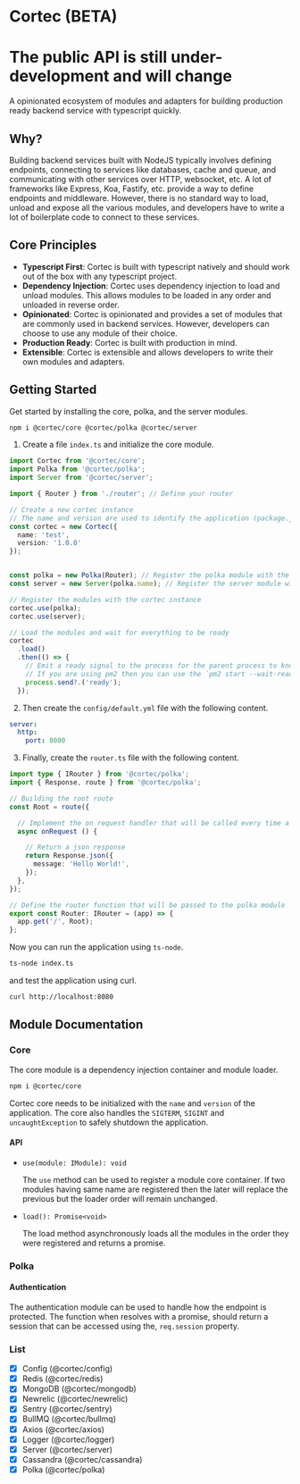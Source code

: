 # Cortec (BETA)

# **The public API is still under-development and will change**

A opinionated ecosystem of modules and adapters for building production ready backend service with typescript quickly.

## Why?

Building backend services built with NodeJS typically involves defining endpoints, connecting to services like databases, cache and queue, and communicating with other services over HTTP, websocket, etc. A lot of frameworks like Express, Koa, Fastify, etc. provide a way to define endpoints and middleware. However, there is no standard way to load, unload and expose all the various modules, and developers have to write a lot of boilerplate code to connect to these services.


## Core Principles

* **Typescript First**: Cortec is built with typescript natively and should work out of the box with any typescript project.
* **Dependency Injection**: Cortec uses dependency injection to load and unload modules. This allows modules to be loaded in any order and unloaded in reverse order.
* **Opinionated**: Cortec is opinionated and provides a set of modules that are commonly used in backend services. However, developers can choose to use any module of their choice.
* **Production Ready**: Cortec is built with production in mind.
* **Extensible**: Cortec is extensible and allows developers to write their own modules and adapters.


## Getting Started

Get started by installing the core, polka, and the server modules.

```bash
npm i @cortec/core @cortec/polka @cortec/server
```

1. Create a file `index.ts` and initialize the core module.

```typescript
import Cortec from '@cortec/core';
import Polka from '@cortec/polka';
import Server from '@cortec/server';

import { Router } from './router'; // Define your router

// Create a new cortec instance
// The name and version are used to identify the application (package.json)
const cortec = new Cortec({
  name: 'test',
  version: '1.0.0'
});


const polka = new Polka(Router); // Register the polka module with the router
const server = new Server(polka.name); // Register the server module with the name of the polka module

// Register the modules with the cortec instance
cortec.use(polka);
cortec.use(server);

// Load the modules and wait for everything to be ready
cortec
  .load()
  .then(() => {
    // Emit a ready signal to the process for the parent process to know that the application is ready
    // If you are using pm2 then you can use the `pm2 start --wait-ready` command to wait for the ready signal
    process.send?.('ready');
  });
```

2. Then create the `config/default.yml` file with the following content.

```yaml
server:
  http:
    port: 8080
```

3. Finally, create the `router.ts` file with the following content.

```typescript
import type { IRouter } from '@cortec/polka';
import { Response, route } from '@cortec/polka';

// Building the root route
const Root = route({

  // Implement the on request handler that will be called every time a request is made to the route
  async onRequest () {

    // Return a json response
    return Response.json({
      message: 'Hello World!',
    });
  },
});

// Define the router function that will be passed to the polka module
export const Router: IRouter = (app) => {
  app.get('/', Root);
};

```

Now you can run the application using `ts-node`.

```bash
ts-node index.ts
```

and test the application using curl.

```bash
curl http://localhost:8080
```


## Module Documentation

### Core
The core module is a dependency injection container and module loader.

```bash
npm i @cortec/core
```

Cortec core needs to be initialized with the `name` and `version` of the application.
The core also handles the `SIGTERM`, `SIGINT` and `uncaughtException` to safely shutdown
the application.

#### API

* `use(module: IModule): void`

  The `use` method can be used to register a module core container. If two modules having same name are registered then the later will replace the previous but the loader order will remain unchanged.

* `load(): Promise<void>`

  The load method asynchronously loads all the modules in the order they were registered and returns a promise.


### Polka

#### Authentication
The authentication module can be used to handle how the endpoint is protected.
The function when resolves with a promise, should return a session that can be accessed using the, `req.session` property.



### List

- [x] Config (@cortec/config)
- [x] Redis (@cortec/redis)
- [x] MongoDB (@cortec/mongodb)
- [x] Newrelic (@cortec/newrelic)
- [x] Sentry (@cortec/sentry)
- [x] BullMQ (@cortec/bullmq)
- [x] Axios (@cortec/axios)
- [x] Logger (@cortec/logger)
- [x] Server (@cortec/server)
- [x] Cassandra (@cortec/cassandra)
- [x] Polka (@cortec/polka)